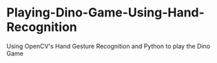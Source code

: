# Playing-Dino-Game-Using-Hand-Recognition
Using OpenCV's Hand Gesture Recognition and Python to play the Dino Game
